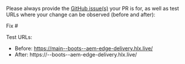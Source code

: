 Please always provide the [GitHub issue(s)](../issues) your PR is for, as well as test URLs where your change can be observed (before and after):

Fix #<gh-issue-id>

Test URLs:
- Before: https://main--boots--aem-edge-delivery.hlx.live/
- After: https://<branch>--boots--aem-edge-delivery.hlx.live/
